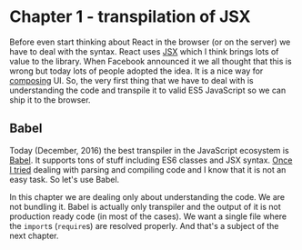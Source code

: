# Chapter 1 - transpilation of JSX

Before even start thinking about React in the browser (or on the server) we have to deal with the syntax. React uses [JSX](https://facebook.github.io/react/docs/jsx-in-depth.html) which I think brings lots of value to the library. When Facebook announced it we all thought that this is wrong but today lots of people adopted the idea. It is a nice way for [composing](https://github.com/krasimir/react-in-patterns/tree/master/patterns/composition) UI. So, the very first thing that we have to deal with is understanding the code and transpile it to valid ES5 JavaScript so we can ship it to the browser.

## Babel

Today (December, 2016) the best transpiler in the JavaScript ecosystem is [Babel](https://babeljs.io). It supports tons of stuff including ES6 classes and JSX syntax. [Once I tried](https://github.com/krasimir/cssx) dealing with parsing and compiling code and I know that it is not an easy task. So let's use Babel.

In this chapter we are dealing only about understanding the code. We are not bundling it. Babel is actually only transpiler and the output of it is not production ready code (in most of the cases). We want a single file where the `import`s (`require`s) are resolved properly. And that's a subject of the next chapter.
